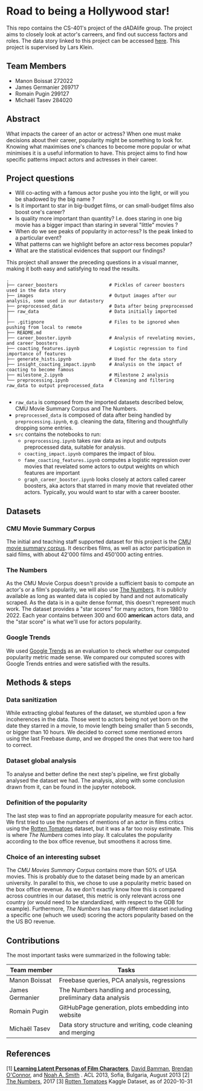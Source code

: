 # Road to being a Hollywood star!

This repo contains the CS-401's project of the dADAlife group. The project aims to closely look at actor's carreers, and find out success factors and roles. The data story linked to this project can be accessed [here](https://epfl-ada.github.io/ada-2022-project-dadalife/).
This project is supervised by Lars Klein.

## Team Members
* Manon Boissat   272022
* James Germanier 269717
* Romain Pugin    299127
* Michaël Tasev   284020

## Abstract
What impacts the career of an actor or actress? When one must make decisions about their career, popularity might be something to look for. Knowing what maximises one's chances to become more popular or what minimises it is a useful information to have. This project aims to find how specific patterns impact actors and actresses in their career. 

## Project questions
- Will co-acting with a famous actor pushe you into the light, or will you be shadowed by the big name ?
- Is it important to star in big-budget films, or can small-budget films also boost one's career? 
- Is quality more important than quantity? I.e. does staring in one big movie has a bigger impact than staring in several "little" movies ?
- When do we see peaks of popularity in actor·ress? Is the peak linked to a particular event?
- What patterns can we highlight before an actor·ress becomes popular?
- What are the statistical evidences that support our findings?

This project shall answer the preceding questions in a visual manner, making it both easy and satisfying to read the results.
```
.
├── career_boosters                   # Pickles of career boosters used in the data story
├── images                            # Output images after our analysis, some used in our datastory
├── preprocessed_data                 # Data after being preprocessed
├── raw_data                          # Data initially imported
│
├── .gitignore                        # Files to be ignored when pushing from local to remote
├── README.md
├── career_booster.ipynb              # Analysis of revelating movies, and career boosters
├── coacting_features.ipynb           # Logistic regression to find importance of features
├── generate_hists.ipynb              # Used for the data story
├── insight_coacting_impact.ipynb     # Analysis on the impact of coacting to become famous
├── milestone_2.ipynb                 # Milestone 2 analysis
└── preprocessing.ipynb               # Cleaning and filtering raw_data to output preprocessed_data
 
```

- ```raw_data``` is composed from the imported datasets described below, CMU Movie Summary Corpus and The Numbers. 
- ```preprocessed_data``` is composed of data after being handled by ```preprocessing.ipynb```, e.g. cleaning the data, filtering and thoughtfully dropping some entries.
- ```src``` contains the notebooks to run:
    - ```preprocessing.ipynb``` takes raw data as input and outputs preprocessed data, suitable for analysis.
    - ```coacting_impact.ipynb``` compares the impact of blou.
    - ```fame_coacting_features.ipynb``` computes a logistic regression over movies that revelated some actors to output weights on which features are important
    - ```graph_career_booster.ipynb``` looks closely at actors called career boosters, aka actors that starred in many movie that revelated other actors. Typically, you would want to star with a career booster.


## Datasets
### CMU Movie Summary Corpus
The initial and teaching staff supported dataset for this project is the [CMU movie summary corpus](http://www.cs.cmu.edu/~ark/personas/). It describes films, as well as actor participation in said films, with about 42'000 films and 450'000 acting entries.

### The Numbers
As the CMU Movie Corpus doesn't provide a sufficient basis to compute an actor's or a film's popularity, we will also use [The Numbers](https://www.the-numbers.com/box-office-star-records/domestic/yearly-acting/). It is publicly available as long as wanted data is copied by hand and not automatically scraped. As the data is in a quite dense format, this doesn't represent much work. The dataset provides a "star scores" for many actors, from 1980 to 2022. Each year contains between 300 and 600 **american** actors data, and the "star score" is what we'll use for actors popularity.

### Google Trends
We used [Google Trends](https://trends.google.com) as an evaluation to check whether our computed popularity metric made sense. We compared our computed scores with Google Trends entries and were satisfied with the results.

## Methods & steps
### Data sanitization
While extracting global features of the dataset, we stumbled upon a few incoherences in the data. Those went to actors being not yet born on the date they starred in a movie, to movie length being smaller than 5 seconds, or bigger than 10 hours. We decided to correct some mentioned errors using the last Freebase dump, and we dropped the ones that were too hard to correct.

### Dataset global analysis
To analyse and better define the next step's pipeline, we first globally analysed the dataset we had. The analysis, along with some conclusion drawn from it, can be found in the jupyter notebook.

### Definition of the popularity
The last step was to find an appropriate popularity measure for each actor. We first tried to use the numbers of mentions of an actor in films critics using the [Rotten Tomatoes](https://www.rottentomatoes.com/) dataset, but it was a far too noisy estimate. This is where *The Numbers* comes into play. It calculates the popularity according to the box office revenue, but smoothens it across time. 

### Choice of an interesting subset
The *CMU Movies Summary Corpus* contains more than 50% of USA movies. This is probably due to the dataset being made by an american university. In parallel to this, we chose to use a popularity metric based on the box office revenue. As we don't exactly know how this is compared across countries in our dataset, this metric is only relevant across one country (or would need to be standardized, with respect to the GDB for example). Furthermore, *The Numbers* has many different dataset including a specific one (whuch we used) scoring the actors popularity based on the the US BO revenue.

## Contributions
The most important tasks were summarized in the following table:


| Team member       | Tasks                                                             |
|-------------------|-------------------------------------------------------------------|
| Manon Boissat     | Freebase queries, PCA analysis, regressions                       |
| James Germanier   | The Numbers handling and processing, preliminary data analysis    |
| Romain Pugin      | GitHubPage generation, plots embedding into website               |
| Michaël Tasev     | Data story structure and writing, code cleaning and merging       |


## References
\[1\] **[Learning Latent Personas of Film Characters](http://www.cs.cmu.edu/~dbamman/pubs/pdf/bamman+oconnor+smith.acl13.pdf)**, [David Bamman](http://www.cs.cmu.edu/~dbamman), [Brendan O'Connor](http://brenocon.com), and [Noah A. Smith](http://www.cs.cmu.edu/~nasmith) . ACL 2013, Sofia, Bulgaria, August 2013
\[2\] [The Numbers](https://www.the-numbers.com/), 2017
\[3\] [Rotten Tomatoes](https://www.kaggle.com/datasets/stefanoleone992/rotten-tomatoes-movies-and-critic-reviews-dataset) Kaggle Dataset, as of 2020-10-31
